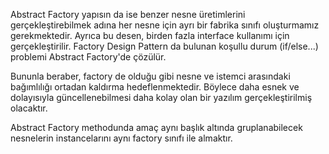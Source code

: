 ﻿Abstract Factory yapısın da ise benzer nesne üretimlerini gerçekleştirebilmek adına her nesne için ayrı bir fabrika sınıfı oluşturmamız gerekmektedir.
Ayrıca bu desen, birden fazla interface kullanımı için gerçekleştirilir. Factory Design Pattern da bulunan koşullu durum (if/else...) problemi Abstract
Factory'de çözülür.

Bununla beraber, factory de olduğu gibi nesne ve istemci arasındaki bağımlılığı ortadan kaldırma hedeflenmektedir. Böylece daha esnek ve dolayısıyla
güncellenebilmesi daha kolay olan bir yazılım gerçekleştirilmiş olacaktır.

Abstract Factory methodunda amaç aynı başlık altında gruplanabilecek nesnelerin instancelarını aynı factory sınıfı ile almaktır.